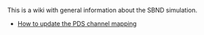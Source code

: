 This is a wiki with general information about the SBND simulation.

- [How to update the PDS channel mapping](Update_PDS_Channel_Mapping.md)
